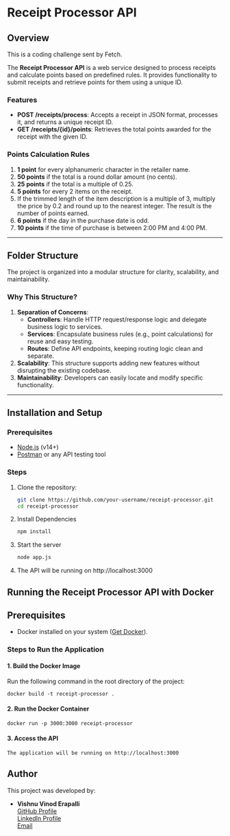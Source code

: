 # Receipt Processor API

## Overview

This is a coding challenge sent by Fetch.

The **Receipt Processor API** is a web service designed to process receipts and calculate points based on predefined rules. It provides functionality to submit receipts and retrieve points for them using a unique ID.

### Features

- **POST /receipts/process**: Accepts a receipt in JSON format, processes it, and returns a unique receipt ID.
- **GET /receipts/{id}/points**: Retrieves the total points awarded for the receipt with the given ID.

### Points Calculation Rules

1. **1 point** for every alphanumeric character in the retailer name.
2. **50 points** if the total is a round dollar amount (no cents).
3. **25 points** if the total is a multiple of 0.25.
4. **5 points** for every 2 items on the receipt.
5. If the trimmed length of the item description is a multiple of 3, multiply the price by 0.2 and round up to the nearest integer. The result is the number of points earned.
6. **6 points** if the day in the purchase date is odd.
7. **10 points** if the time of purchase is between 2:00 PM and 4:00 PM.

---

## Folder Structure

The project is organized into a modular structure for clarity, scalability, and maintainability.


### Why This Structure?

1. **Separation of Concerns**:
   - **Controllers**: Handle HTTP request/response logic and delegate business logic to services.
   - **Services**: Encapsulate business rules (e.g., point calculations) for reuse and easy testing.
   - **Routes**: Define API endpoints, keeping routing logic clean and separate.
2. **Scalability**: This structure supports adding new features without disrupting the existing codebase.
3. **Maintainability**: Developers can easily locate and modify specific functionality.

---

## Installation and Setup

### Prerequisites

- [Node.js](https://nodejs.org/) (v14+)
- [Postman](https://www.postman.com/) or any API testing tool

### Steps

1. Clone the repository:
   ```bash
   git clone https://github.com/your-username/receipt-processor.git
   cd receipt-processor

2. Install Dependencies
    ```bash
    npm install

3. Start the server
    ```bash
    node app.js

4. The API will be running on http://localhost:3000


## Running the Receipt Processor API with Docker

## Prerequisites
- Docker installed on your system ([Get Docker](https://docs.docker.com/get-docker/)).

### Steps to Run the Application

#### 1. Build the Docker Image
Run the following command in the root directory of the project:

   
    docker build -t receipt-processor .

#### 2. Run the Docker Container

   
    docker run -p 3000:3000 receipt-processor

#### 3. Access the API

    The application will be running on http://localhost:3000

## Author

This project was developed by:

- **Vishnu Vinod Erapalli**  
  [GitHub Profile](https://github.com/Vishnu-ve56)  
  [LinkedIn Profile](https://www.linkedin.com/in/vishnu-erapalli01/)  
  [Email](mailto:vishnuerapalli01@gmail.com)


